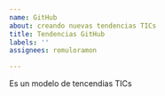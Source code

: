 ```yaml
---
name: GitHub
about: creando nuevas tendencias TICs
title: Tendencias GitHub
labels: ''
assignees: romuloramon

---
```


Es un modelo de tencendias TICs
